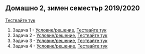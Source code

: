## Домашно 2, зимен семестър 2019/2020

[Тествайте тук](https://www.hackerrank.com/contests/practice-2-sda/challenges)

1. Задача 1 - [Условие/решение](Task-1/README.md), [Тествайте тук](https://www.hackerrank.com/contests/practice-2-sda/challenges/challenge-2198)
2. Задача 2 - [Условие/решение](Task-2/README.md), [Тествайте тук](https://www.hackerrank.com/contests/practice-2-sda/challenges/monster-world)
3. Задача 3 - [Условие/решение](Task-3/README.md), [Тествайте тук](https://www.hackerrank.com/contests/practice-2-sda/challenges/electrical-energy)
4. Задача 4 - [Условие/решение](Task-4/README.md), [Тествайте тук](https://www.hackerrank.com/contests/practice-2-sda/challenges/schedule-sda)
